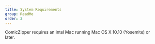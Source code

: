 ```yaml
---
title: System Requirements
group: ReadMe
order: 2
---
```


ComicZipper requires an intel Mac running Mac OS X 10.10 (Yosemite) or later.